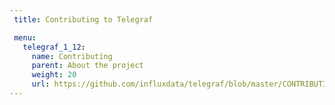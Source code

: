 ```yaml
---
 title: Contributing to Telegraf

 menu:
   telegraf_1_12:
     name: Contributing
     parent: About the project
     weight: 20
     url: https://github.com/influxdata/telegraf/blob/master/CONTRIBUTING.md
---
```

